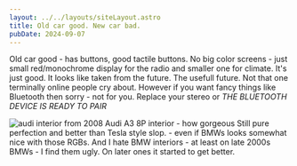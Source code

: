 ```yaml
---
layout: ../../layouts/siteLayout.astro
title: Old car good. New car bad.
pubDate: 2024-09-07
---
```


Old car good - has buttons, good tactile buttons. No big color screens - just small red/monochrome
display
for the radio and smaller one for climate. It's just good.
It looks like taken from the future. The usefull future. Not that one terminally online people cry
about.
However if you want fancy things like Bluetooth then sorry - not for you. Replace your stereo or <i>THE
BLUETOOTH DEVICE IS READY TO PAIR</i>

<Img src="/content/audi.JPEG" alt="audi interior from 2008" style="max-width: 100%;"/>
Audi A3 8P interior - how gorgeous
Still pure perfection and better than Tesla style slop. - even if BMWs looks somewhat nice with those
RGBs.
And I hate BMW interiors - at least on late 2000s BMWs - I find them ugly. On later ones it started
to get
better.
